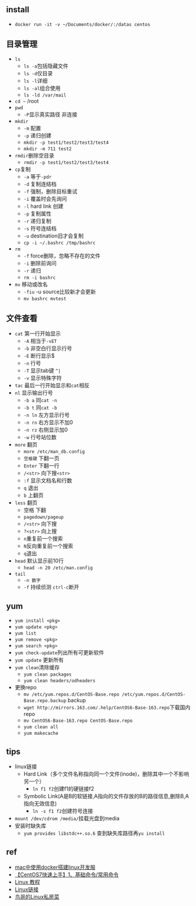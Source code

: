 
## install
+ `docker run -it -v ~/Documents/docker/:/datas centos`


## 目录管理
+ `ls`
    - `ls -a`包括隐藏文件
    - `ls -d`仅目录
    - `ls -l`详细
    - `ls -al`组合使用
    - `ls -ld /var/mail`
+ `cd ~` /root
+ `pwd`
    - `-P`显示真实路径 非连接
+ `mkdir`
    - `-m` 配置
    - `-p` 递归创建
    - `mkdir -p test1/test2/test3/test4`
    - `mkdir -m 711 test2`
+ `rmdir`删除空目录
    - `rmdir -p test1/test2/test3/test4`
+ `cp`复制
    - `-a` 等于`-pdr`
    - `-d` 复制连结档
    - `-f` 强制，删除目标重试
    - `-i` 覆盖时会先询问
    - `-l` hard link 创建
    - `-p` 复制属性
    - `-r` 递归复制
    - `-s` 符号连结档
    - `-u` destination旧才会复制
    - `cp -i ~/.bashrc /tmp/bashrc`
+ `rm`
    - `-f` force删除，忽略不存在的文件
    - `-i` 删除前询问
    - `-r` 递归
    - `rm -i bashrc`
+ `mv` 移动或改名
    - `-fiu` -u source比较新才会更新
    - `mv bashrc mvtest`
## 文件查看
+ `cat` 第一行开始显示
    - `-A`  相当于`-vET`
    - `-b` 非空白行显示行号
    - `-E` 断行显示$
    - `-n` 行号
    - `-T` 显示tab键 `^|`
    - `-v` 显示特殊字符
+ `tac` 最后一行开始显示和`cat`相反
+ `nl` 显示输出行号
    - `-b a` 同`cat -n`
    - `-b t` 同`cat -b`
    - `-n ln` 左方显示行号
    - `-n rn` 右方显示不加0
    - `-n rz` 右侧显示加0
    - `-w` 行号站位数
+ `more` 翻页
    - `more /etc/man_db.config`
    - `空格键` 下翻一页
    - `Enter` 下翻一行
    - `/<str>` 向下搜`<str>`
    - `:f` 显示文档名和行数
    - `q` 退出
    - `b` 上翻页
+ `less` 翻页
    - 空格 下翻
    - `pagedown/pageup`
    - `/<str>` 向下搜
    - `?<str>` 向上搜
    - `n`重复前一个搜索
    - `N`反向重复前一个搜索
    - `q`退出
+ `head` 默认显示前10行
    - `head -n 20 /etc/man.config` 
+ `tail`
    - `-n 数字`
    - `-f` 持续侦测   `ctrl-c`断开
## yum
+ `yum install <pkg>`
+ `yum update <pkg>`
+ `yum list`
+ `yum remove <pkg>`
+ `yum search <pkg>`
+ `yum check-update`列出所有可更新软件
+ `yum update` 更新所有
+ `yum clean`清除缓存
    - `yum clean packages` 
    - `yum clean headers/odheaders`
+ 更换repo
    - `mv /etc/yum.repos.d/CentOS-Base.repo /etc/yum.repos.d/CentOS-Base.repo.backup` backup
    - `wget http://mirrors.163.com/.help/CentOS6-Base-163.repo`下载国内repo
    - `mv CentOS6-Base-163.repo CentOS-Base.repo`
    - `yum clean all`
    - `yum makecache`
## tips
+ linux链接
    - Hard Link（多个文件名称指向同一个文件(inode)，删除其中一个不影响另一个）
        + `ln f1 f2`创建f1的硬链接f2
    - Symbolic Link(A是B的软链接,A指向的文件存放的B的路径信息,删除B,A指向无效信息)
        + `ln -s f1 f2`创建符号连接
+ `mount /dev/cdrom /media/`挂载光盘到media
+ 安装时缺失库
    - `yum provides libstdc++.so.6` 查到缺失库路径再`yu install`

    
## ref
+ [mac中使用docker搭建linux开发服](https://www.jianshu.com/p/d26140d20cc0)
+ [【CentOS7快速上手】1、基础命令/常用命令](https://ken.io/note/centos-quickstart-basiccommand)
+ [Linux 教程](https://www.runoob.com/linux/linux-tutorial.html)
+ [Linux链接](https://www.runoob.com/linux/linux-file-content-manage.html)
+ [鸟哥的Linux私房菜](https://wizardforcel.gitbooks.io/vbird-linux-basic-4e/content/)